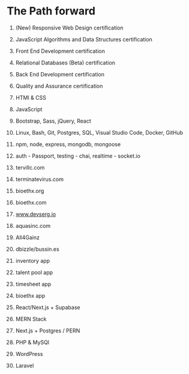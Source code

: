 # The Path forward

1. (New) Responsive Web Design certification
2. JavaScript Algorithms and Data Structures certification
3. Front End Development certification
4. Relational Databases (Beta) certification
5. Back End Development certification
6. Quality and Assurance certification

1. HTMl & CSS
2. JavaScript
3. Bootstrap, Sass, jQuery, React
4. Linux, Bash, Git, Postgres, SQL, Visual Studio Code, Docker, GitHub
5. npm, node, express, mongodb, mongoose
6. auth - Passport, testing - chai, realtime - socket.io

1. tervillc.com
2. terminatevirus.com
3. bioethx.org
4. bioethx.com
5. www.devserg.io
6. aquasinc.com
7. All4Gainz
8. dbizzle/bussin.es
9. inventory app
10. talent pool app
11. timesheet app
12. bioethx app

1. React/Next.js + Supabase
2. MERN Stack
3. Next.js + Postgres / PERN
4. PHP & MySQl
5. WordPress
6. Laravel
